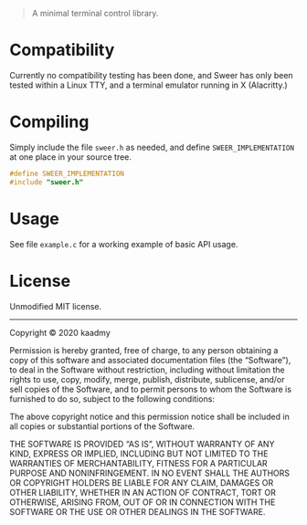 
> A minimal terminal control library.

# Compatibility

Currently no compatibility testing has been done, and Sweer has only been tested within a Linux TTY, and a terminal emulator running in X (Alacritty.)

# Compiling

Simply include the file `sweer.h` as needed, and define `SWEER_IMPLEMENTATION` at one place in your source tree.

```c
#define SWEER_IMPLEMENTATION
#include "sweer.h"
```

# Usage

See file `example.c` for a working example of basic API usage.


# License

Unmodified MIT license.

***

Copyright © 2020 kaadmy

Permission is hereby granted, free of charge, to any person obtaining a copy of this software and associated documentation files (the “Software”), to deal in the Software without restriction, including without limitation the rights to use, copy, modify, merge, publish, distribute, sublicense, and/or sell copies of the Software, and to permit persons to whom the Software is furnished to do so, subject to the following conditions:

The above copyright notice and this permission notice shall be included in all copies or substantial portions of the Software.

THE SOFTWARE IS PROVIDED “AS IS”, WITHOUT WARRANTY OF ANY KIND, EXPRESS OR IMPLIED, INCLUDING BUT NOT LIMITED TO THE WARRANTIES OF MERCHANTABILITY, FITNESS FOR A PARTICULAR PURPOSE AND NONINFRINGEMENT. IN NO EVENT SHALL THE AUTHORS OR COPYRIGHT HOLDERS BE LIABLE FOR ANY CLAIM, DAMAGES OR OTHER LIABILITY, WHETHER IN AN ACTION OF CONTRACT, TORT OR OTHERWISE, ARISING FROM, OUT OF OR IN CONNECTION WITH THE SOFTWARE OR THE USE OR OTHER DEALINGS IN THE SOFTWARE.
